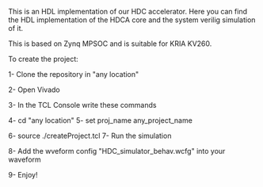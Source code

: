 This is an HDL implementation of our HDC accelerator.
Here you can find the HDL implementation of the HDCA core and the system verilig simulation of it.

This is based on Zynq MPSOC and is suitable for KRIA KV260.

To create the project: 

1- Clone the repository in "any location" 

2- Open Vivado 

3- In the TCL Console write these commands 

4- cd "any location" 5- set proj_name any_project_name 

6- source ./createProject.tcl 7- Run the simulation 

8- Add the wveform config "HDC_simulator_behav.wcfg" into your waveform 

9- Enjoy!
